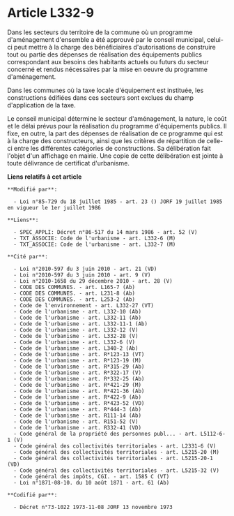 # Article L332-9

Dans les secteurs du territoire de la commune où un programme d'aménagement d'ensemble a été approuvé par le conseil
municipal, celui-ci peut mettre à la charge des bénéficiaires d'autorisations de construire tout ou partie des dépenses de
réalisation des équipements publics correspondant aux besoins des habitants actuels ou futurs du secteur concerné et rendus
nécessaires par la mise en oeuvre du programme d'aménagement.

Dans les communes où la taxe locale d'équipement est instituée, les constructions édifiées dans ces secteurs sont exclues du
champ d'application de la taxe.

Le conseil municipal détermine le secteur d'aménagement, la nature, le coût et le délai prévus pour la réalisation du
programme d'équipements publics. Il fixe, en outre, la part des dépenses de réalisation de ce programme qui est à la charge
des constructeurs, ainsi que les critères de répartition de celle-ci entre les différentes catégories de constructions. Sa
délibération fait l'objet d'un affichage en mairie. Une copie de cette délibération est jointe à toute délivrance de
certificat d'urbanisme.

**Liens relatifs à cet article**

	**Modifié par**:

	  - Loi n°85-729 du 18 juillet 1985 - art. 23 () JORF 19 juillet 1985 en vigueur le 1er juillet 1986

	**Liens**:

	  - SPEC_APPLI: Décret n°86-517 du 14 mars 1986 - art. 52 (V)
	  - TXT_ASSOCIE: Code de l'urbanisme - art. L332-6 (M)
	  - TXT_ASSOCIE: Code de l'urbanisme - art. L332-7 (M)

	**Cité par**:

	  - Loi n°2010-597 du 3 juin 2010 - art. 21 (VD)
	  - Loi n°2010-597 du 3 juin 2010 - art. 9 (V)
	  - Loi n°2010-1658 du 29 décembre 2010 - art. 28 (V)
	  - CODE DES COMMUNES. - art. L165-7 (Ab)
	  - CODE DES COMMUNES. - art. L231-8 (Ab)
	  - CODE DES COMMUNES. - art. L253-2 (Ab)
	  - Code de l'environnement - art. L332-27 (VT)
	  - Code de l'urbanisme - art. L332-10 (Ab)
	  - Code de l'urbanisme - art. L332-11 (Ab)
	  - Code de l'urbanisme - art. L332-11-1 (Ab)
	  - Code de l'urbanisme - art. L332-12 (V)
	  - Code de l'urbanisme - art. L332-28 (V)
	  - Code de l'urbanisme - art. L332-6 (V)
	  - Code de l'urbanisme - art. L340-2 (Ab)
	  - Code de l'urbanisme - art. R*123-13 (VT)
	  - Code de l'urbanisme - art. R*123-19 (M)
	  - Code de l'urbanisme - art. R*315-29 (Ab)
	  - Code de l'urbanisme - art. R*322-17 (V)
	  - Code de l'urbanisme - art. R*332-25 (Ab)
	  - Code de l'urbanisme - art. R*421-29 (M)
	  - Code de l'urbanisme - art. R*421-36 (Ab)
	  - Code de l'urbanisme - art. R*422-9 (Ab)
	  - Code de l'urbanisme - art. R*423-52 (VD)
	  - Code de l'urbanisme - art. R*444-3 (Ab)
	  - Code de l'urbanisme - art. R111-14 (Ab)
	  - Code de l'urbanisme - art. R151-52 (V)
	  - Code de l'urbanisme - art. R332-41 (VD)
	  - Code général de la propriété des personnes publ... - art. L5112-6-1 (V)
	  - Code général des collectivités territoriales - art. L2331-6 (V)
	  - Code général des collectivités territoriales - art. L5215-20 (M)
	  - Code général des collectivités territoriales - art. L5215-20-1 (VD)
	  - Code général des collectivités territoriales - art. L5215-32 (V)
	  - Code général des impôts, CGI. - art. 1585 C (VT)
	  - Loi n°1871-08-10. du 10 août 1871 - art. 61 (Ab)

	**Codifié par**:

	  - Décret n°73-1022 1973-11-08 JORF 13 novembre 1973

